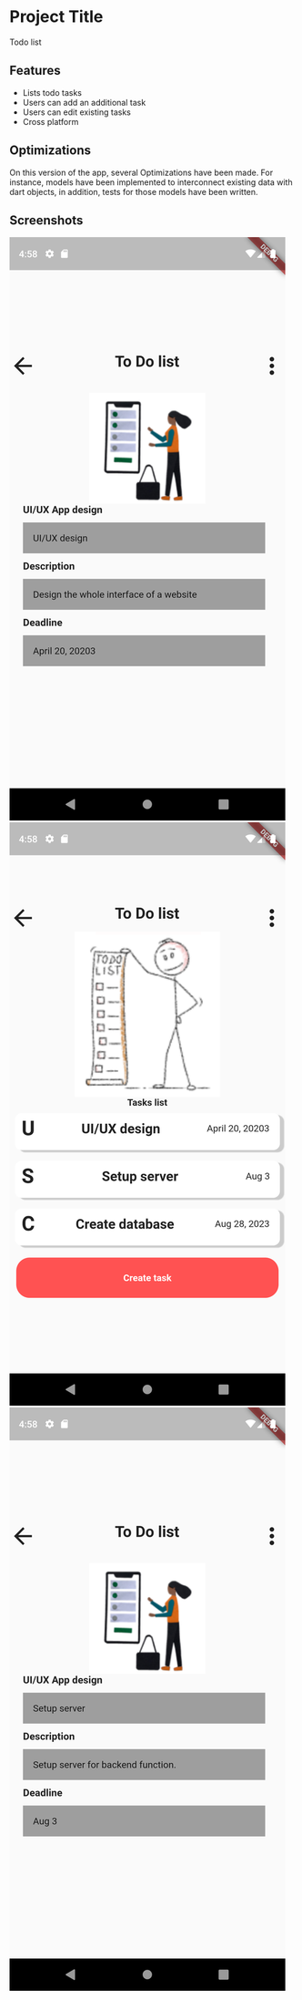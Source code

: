
# Project Title

Todo list

## Features

- Lists todo tasks 
- Users can add an additional task
- Users can edit existing tasks
- Cross platform



## Optimizations

On this version of the app, several Optimizations have been made. For instance, models have been implemented to interconnect existing data with dart objects, in addition, tests for those models have been written.

## Screenshots


![App Screenshot](https://github.com/Heyeman/2023-project-phase-mobile-tasks/blob/main/onboarding/navigation/Screenshot_1691503128.png)
![App Screenshot](https://raw.githubusercontent.com/Heyeman/2023-project-phase-mobile-tasks/main/onboarding/navigation/Screenshot_1691503119.png)
![App Screenshot](https://raw.githubusercontent.com/Heyeman/2023-project-phase-mobile-tasks/main/onboarding/navigation/Screenshot_1691503133.png)

